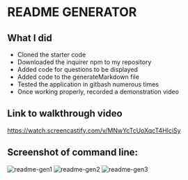 # README GENERATOR

## What I did
* Cloned the starter code
* Downloaded the inquirer npm to my repository
* Added code for questions to be displayed
* Added code to the generateMarkdown file
* Tested the application in gitbash numerous times
* Once working properly, recorded a demonstration video

## Link to walkthrough video
https://watch.screencastify.com/v/MNwYcTcUoXqcT4HlciSy

## Screenshot of command line:
![readme-gen1](https://user-images.githubusercontent.com/88293666/138367368-12da4b8f-eded-4b73-8a4b-5bc0b9957e11.JPG)
![readme-gen2](https://user-images.githubusercontent.com/88293666/138367373-ec8bc965-995c-4ccd-bc95-cee7590f1e1f.JPG)
![readme-gen3](https://user-images.githubusercontent.com/88293666/138367377-6ea31f77-2c76-45a4-add2-ea54c5cb4f9e.JPG)
